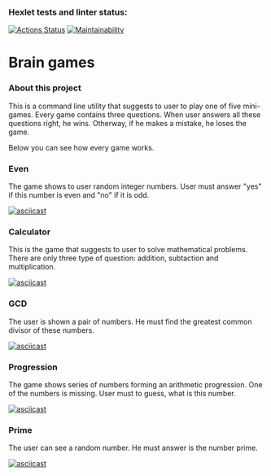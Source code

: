 ### Hexlet tests and linter status:
[![Actions Status](https://github.com/DaniilDeFacto/java-project-61/workflows/hexlet-check/badge.svg)](https://github.com/DaniilDeFacto/java-project-61/actions)
[![Maintainability](https://api.codeclimate.com/v1/badges/f6c0ebbda26ab826d609/maintainability)](https://codeclimate.com/github/DaniilDeFacto/java-project-61/maintainability)

# Brain games

### About this project
This is a command line utility that suggests to user to play one of five mini-games. Every game contains three questions. When user answers all these questions right, he wins. Otherway, if he makes a mistake, he loses the game.

Below you can see how every game works.

### Even

The game shows to user random integer numbers. User must answer "yes" if this number is even and "no" if it is odd.

[![asciicast](https://asciinema.org/a/n2CNg3jYLLj4AOJUxyjaWZ9h1.svg)](https://asciinema.org/a/n2CNg3jYLLj4AOJUxyjaWZ9h1)

### Calculator

This is the game that suggests to user to solve mathematical problems. There are only three type of question: addition, subtaction and multiplication.

[![asciicast](https://asciinema.org/a/OjcR288eB7F3UyjraID2T5DcD.svg)](https://asciinema.org/a/OjcR288eB7F3UyjraID2T5DcD)

### GCD

The user is shown a pair of numbers. He must find the greatest common divisor of these numbers.

[![asciicast](https://asciinema.org/a/dUSOigSxheFy1eT5xVf85fh5s.svg)](https://asciinema.org/a/dUSOigSxheFy1eT5xVf85fh5s)

### Progression

The game shows series of numbers forming an arithmetic progression. One of the numbers is missing. User must to guess, what is this number.

[![asciicast](https://asciinema.org/a/um5AGRgz3qrTogVnW7vZ5ld1C.svg)](https://asciinema.org/a/um5AGRgz3qrTogVnW7vZ5ld1C)

### Prime

The user can see a random number. He must answer is the number prime.

[![asciicast](https://asciinema.org/a/cKSDseaTV4dqajGVlolddRkrH.svg)](https://asciinema.org/a/cKSDseaTV4dqajGVlolddRkrH)
